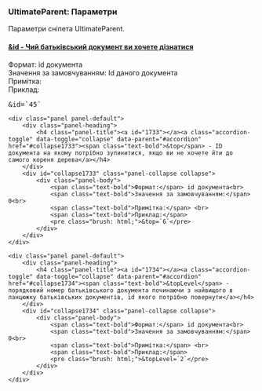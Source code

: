 
<meta http-equiv="Content-Type" content="text/html; charset=utf-8">
<h3>UltimateParent: Параметри </h3> 
Параметри сніпета UltimateParent.
<br>
<div class="panel-group accordion">
	<div class="panel panel-default">
		<div class="panel-heading">
			<h4 class="panel-title"><a id="1732"></a><a class="accordion-toggle" data-toggle="collapse" data-parent="#accordion" href="#collapse1732"><span class="text-bold">&id</span> - Чий батьківський документ ви хочете дізнатися</a></h4>
		</div>
		<div id="collapse1732" class="panel-collapse collapse">
			<div class="panel-body">
				<span class="text-bold">Формат:</span> id документа<br>
				<span class="text-bold">Значення за замовчуванням:</span>  Id даного документа<br>
				<span class="text-bold">Примітка:</span> <br>
				<span class="text-bold">Приклад:</span>
				<pre class="brush: html;">&id=`45`</pre>
			</div>
		</div>
	</div>

	<div class="panel panel-default">
		<div class="panel-heading">
			<h4 class="panel-title"><a id="1733"></a><a class="accordion-toggle" data-toggle="collapse" data-parent="#accordion" href="#collapse1733"><span class="text-bold">&top</span> - ID документа на якому потрібно зупинитися, якщо ви не хочете йти до самого кореня дерева</a></h4>
		</div>
		<div id="collapse1733" class="panel-collapse collapse">
			<div class="panel-body">
				<span class="text-bold">Формат:</span> id документа<br>
				<span class="text-bold">Значення за замовчуванням:</span> 0<br>
				<span class="text-bold">Примітка:</span> <br>
				<span class="text-bold">Приклад:</span>
				<pre class="brush: html;">&top=`6`</pre>
			</div>
		</div>
	</div>

	<div class="panel panel-default">
		<div class="panel-heading">
			<h4 class="panel-title"><a id="1734"></a><a class="accordion-toggle" data-toggle="collapse" data-parent="#accordion" href="#collapse1734"><span class="text-bold">&topLevel</span> - порядковий номер батьківського документа починаючи з найвищого в ланцюжку батьківських документів, id якого потрібно повернути</a></h4>
		</div>
		<div id="collapse1734" class="panel-collapse collapse">
			<div class="panel-body">
				<span class="text-bold">Формат:</span> id документа<br>
				<span class="text-bold">Значення за замовчуванням:</span> 0<br>
				<span class="text-bold">Примітка:</span> <br>
				<span class="text-bold">Приклад:</span>
				<pre class="brush: html;">&topLevel=`2`</pre>
			</div>
		</div>
	</div>
</div>
